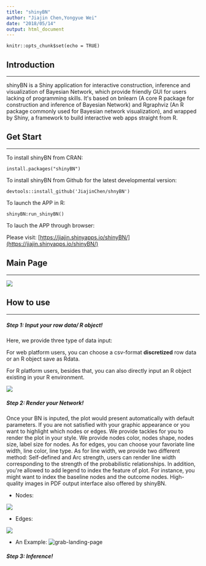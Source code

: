 ```yaml
---
title: "shinyBN"
author: "Jiajin Chen,Yongyue Wei"
date: "2018/05/14"
output: html_document
---
```


```{r setup, include=FALSE}
knitr::opts_chunk$set(echo = TRUE)
```

## Introduction
___
shinyBN is a Shiny application for interactive construction, inference and visualization of Bayesian Network, which provide friendly GUI for users lacking of programming skills. It's based on bnlearn (A core R package for construction and inference of Bayesian Network) and Rgraphviz (An R package commonly used for Bayesian network visualization), and wrapped by Shiny, a framework to build interactive web apps straight from R. 

## Get Start
___
To install shinyBN from CRAN:
```{r,eval = FALSE}
install.packages("shinyBN")
```

To install shinyBN from Github for the latest developmental version:
```{r,eval = FALSE}
devtools::install_github('JiajinChen/shnyBN')
```

To launch the APP in R:
```{r,eval = FALSE}
shinyBN:run_shinyBN()
```

To lauch the APP through browser:

Please visit: [https://jiajin.shinyapps.io/shinyBN/](https://jiajin.shinyapps.io/shinyBN/)

## Main Page
___

<img src="https://github.com/JiajinChen/shinyBN/blob/master/inst/images/Main%20Page.png?raw=true"/>


## How to use
___
##### **Step 1: Input your row data/ R object!**

Here, we provide three type of data input:

For web platform users, you can choose a csv-format **discretized** row data or an R object save as Rdata. 

For R platform users, besides that, you can also directly input an R object existing in your R environment.

  <img src="https://github.com/JiajinChen/shinyBN/blob/master/inst/images/Step%201.png?raw=true"/>
   
##### **Step 2: Render your Network!**

Once your BN is inputed, the plot would present automatically with default parameters. If you are not satisfied with your graphic appearance or you want to highlight which nodes or edges. We provide tackles for you to render the plot in your style. We provide nodes color, nodes shape, nodes size, label size for nodes. As for edges, you can choose your favoriate line width, line color, line type. As for line width, we provide two different method: Self-defined and Arc strength, users can render line width corresponding to the strength of the probabilistic relationships. In addition, you're allowed to add legend to index the feature of plot. For instance, you might want to index the baseline nodes and the outcome nodes. High-quality images in PDF output interface also offered by shinyBN.

  + Nodes:
  <img src="https://github.com/JiajinChen/shinyBN/blob/master/inst/images/Node%20Render.png?raw=true"/>
  
  + Edges:
  <img src="https://github.com/JiajinChen/shinyBN/blob/master/inst/images/Edge%20Render.png?raw=true"/>
  
  + An Example:
  ![grab-landing-page](https://github.com/JiajinChen/shinyBN/blob/master/inst/GIF/Render1280.gif?v=9ad8eed7)
  
##### **Step 3: Inference!**
 
